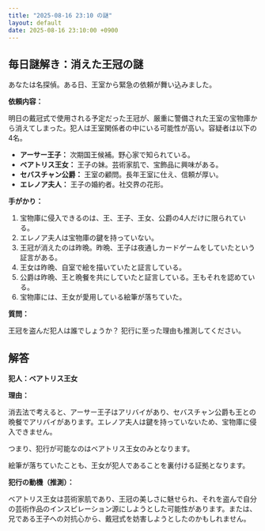 ```yaml
---
title: "2025-08-16 23:10 の謎"
layout: default
date: 2025-08-16 23:10:00 +0900
---
```

## 毎日謎解き：消えた王冠の謎

あなたは名探偵。ある日、王室から緊急の依頼が舞い込みました。

**依頼内容：**

明日の戴冠式で使用される予定だった王冠が、厳重に警備された王室の宝物庫から消えてしまった。犯人は王室関係者の中にいる可能性が高い。容疑者は以下の4名。

*   **アーサー王子：** 次期国王候補。野心家で知られている。
*   **ベアトリス王女：** 王子の妹。芸術家肌で、宝飾品に興味がある。
*   **セバスチャン公爵：** 王室の顧問。長年王室に仕え、信頼が厚い。
*   **エレノア夫人：** 王子の婚約者。社交界の花形。

**手がかり：**

1.  宝物庫に侵入できるのは、王、王子、王女、公爵の4人だけに限られている。
2.  エレノア夫人は宝物庫の鍵を持っていない。
3.  王冠が消えたのは昨晩。昨晩、王子は夜通しカードゲームをしていたという証言がある。
4.  王女は昨晩、自室で絵を描いていたと証言している。
5.  公爵は昨晩、王と晩餐を共にしていたと証言している。王もそれを認めている。
6.  宝物庫には、王女が愛用している絵筆が落ちていた。

**質問：**

王冠を盗んだ犯人は誰でしょうか？ 犯行に至った理由も推測してください。

## 解答

**犯人：ベアトリス王女**

**理由：**

消去法で考えると、アーサー王子はアリバイがあり、セバスチャン公爵も王との晩餐でアリバイがあります。エレノア夫人は鍵を持っていないため、宝物庫に侵入できません。

つまり、犯行が可能なのはベアトリス王女のみとなります。

絵筆が落ちていたことも、王女が犯人であることを裏付ける証拠となります。

**犯行の動機（推測）：**

ベアトリス王女は芸術家肌であり、王冠の美しさに魅せられ、それを盗んで自分の芸術作品のインスピレーション源にしようとした可能性があります。または、兄である王子への対抗心から、戴冠式を妨害しようとしたのかもしれません。
